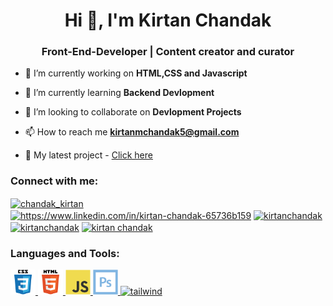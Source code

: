 <h1 align="center">Hi 👋, I'm Kirtan Chandak</h1>
<h3 align="center">Front-End-Developer | Content creator and curator</h3>

- 🔭 I’m currently working on **HTML,CSS and Javascript**

- 🌱 I’m currently learning **Backend Devlopment**

- 👯 I’m looking to collaborate on **Devlopment Projects**

- 📫 How to reach me **kirtanmchandak5@gmail.com**
- 🚧 My latest project - [Click here](https://gamememe.netlify.app/) 

<h3 align="left">Connect with me:</h3>
<p align="left">
<a href="https://twitter.com/chandak_kirtan" target="blank"><img align="center" src="https://raw.githubusercontent.com/rahuldkjain/github-profile-readme-generator/master/src/images/icons/Social/twitter.svg" alt="chandak_kirtan" height="30" width="40" /></a>
<a href="https://www.linkedin.com/in/kirtan-chandak-65736b159/" target="blank"><img align="center" src="https://raw.githubusercontent.com/rahuldkjain/github-profile-readme-generator/master/src/images/icons/Social/linked-in-alt.svg" alt="https://www.linkedin.com/in/kirtan-chandak-65736b159" height="30" width="40" /></a>
<a href="https://instagram.com/kirtanchandak" target="blank"><img align="center" src="https://raw.githubusercontent.com/rahuldkjain/github-profile-readme-generator/master/src/images/icons/Social/instagram.svg" alt="kirtanchandak" height="30" width="40" /></a>
<a href="https://www.behance.net/kirtanchandak" target="blank"><img align="center" src="https://raw.githubusercontent.com/rahuldkjain/github-profile-readme-generator/master/src/images/icons/Social/behance.svg" alt="kirtanchandak" height="30" width="40" /></a>
<a href="https://www.youtube.com/channel/UCd9I-SWP6ycLi5K_5sr4Xeg" target="blank"><img align="center" src="https://raw.githubusercontent.com/rahuldkjain/github-profile-readme-generator/master/src/images/icons/Social/youtube.svg" alt="kirtan chandak" height="30" width="40" /></a>
</p>

<h3 align="left">Languages and Tools:</h3>
<p align="left"> <a href="https://www.w3schools.com/css/" target="_blank"> <img src="https://raw.githubusercontent.com/devicons/devicon/master/icons/css3/css3-original-wordmark.svg" alt="css3" width="40" height="40"/> </a> <a href="https://www.w3.org/html/" target="_blank"> <img src="https://raw.githubusercontent.com/devicons/devicon/master/icons/html5/html5-original-wordmark.svg" alt="html5" width="40" height="40"/> </a> <a href="https://developer.mozilla.org/en-US/docs/Web/JavaScript" target="_blank"> <img src="https://raw.githubusercontent.com/devicons/devicon/master/icons/javascript/javascript-original.svg" alt="javascript" width="40" height="40"/> </a> <a href="https://www.photoshop.com/en" target="_blank"> <img src="https://raw.githubusercontent.com/devicons/devicon/master/icons/photoshop/photoshop-line.svg" alt="photoshop" width="40" height="40"/> </a> <a href="https://tailwindcss.com/" target="_blank"> <img src="https://upload.wikimedia.org/wikipedia/commons/thumb/4/40/Adobe_Premiere_Pro_CC_icon.svg/2101px-Adobe_Premiere_Pro_CC_icon.svg.png" alt="tailwind" width="40" height="40"/> </a> </p>


